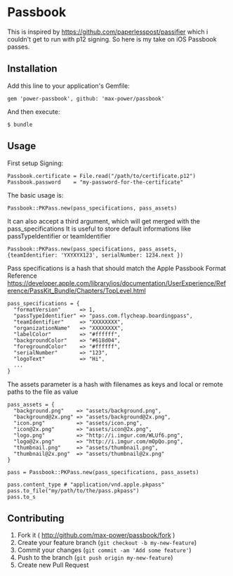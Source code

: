 # Passbook

This is inspired by https://github.com/paperlesspost/passifier which i couldn't get to run with p12 signing.
So here is my take on iOS Passbook passes.

## Installation

Add this line to your application's Gemfile:

    gem 'power-passbook', github: 'max-power/passbook'

And then execute:

    $ bundle

## Usage

First setup Signing:

    Passbook.certificate = File.read("/path/to/certificate.p12")
    Passbook.password    = "my-password-for-the-certificate"

The basic usage is:
  
    Passbook::PKPass.new(pass_specifications, pass_assets)
    
It can also accept a third argument, which will get merged with the pass_specifications
It is useful to store default informations like passTypeIdentifier or teamIdentifier

    Passbook::PKPass.new(pass_specifications, pass_assets, {teamIdentifier: 'YXYXYX123', serialNumber: 1234.next })

Pass specifications is a hash that should match the Apple Passbook Format Reference
https://developer.apple.com/library/ios/documentation/UserExperience/Reference/PassKit_Bundle/Chapters/TopLevel.html

    pass_specifications = {
      "formatVersion"      => 1,
      "passTypeIdentifier" => "pass.com.flycheap.boardingpass",
      "teamIdentifier"     => "XXXXXXXX",
      "organizationName"   => "XXXXXXXX",
      "labelColor"         => "#ffffff",
      "backgroundColor"    => "#618d04",
      "foregroundColor"    => "#ffffff",
      "serialNumber"       => "123",
      "logoText"           => "Hi",
      ...
    }
    
The assets parameter is a hash with filenames as keys and local or remote paths to the file as value

    pass_assets = {
      "background.png"    => "assets/background.png",
      "background@2x.png" => "assets/background@2x.png",
      "icon.png"          => "assets/icon.png",
      "icon@2x.png"       => "assets/icon@2x.png",
      "logo.png"          => "http://i.imgur.com/WLUf6.png",
      "logo@2x.png"       => "http://i.imgur.com/mOpQo.png",
      "thumbnail.png"     => "assets/thumbnail.png",
      "thumbnail@2x.png"  => "assets/thumbnail@2x.png"
    }

    pass = Passbook::PKPass.new(pass_specifications, pass_assets)
    
    pass.content_type # "application/vnd.apple.pkpass"
    pass.to_file("my/path/to/the/pass.pkpass")
    pass.to_s

## Contributing

1. Fork it ( http://github.com/max-power/passbook/fork )
2. Create your feature branch (`git checkout -b my-new-feature`)
3. Commit your changes (`git commit -am 'Add some feature'`)
4. Push to the branch (`git push origin my-new-feature`)
5. Create new Pull Request
